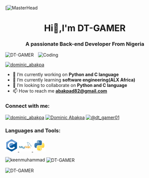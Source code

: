[![MasterHead](https://cdn.vectorstock.com/i/1000x1000/69/63/robotics-programming-isometric-3d-banner-header-vector-24276963.webp)
<h1 align="center">Hi👋,I'm DT-GAMER</h1>
<h3 align="center">A passionate Back-end Developer From Nigeria</h3>
<img align="right" alt="Coding" width="400" src="https://cdn.dribbble.com/users/1162077/screenshots/3848914/programmer.gif">
<p align="left"> <img src="https://komarev.com/ghpvc/?username=DT-GAMER&label=Profile%20views&color=0e75b6&style=flat" alt="DT-GAMER" /> </p>

<p align="left"> <a href="https://twitter.com/dominic_abakpa" target="blank"><img src="https://img.shields.io/twitter/follow/dominic_abakpa?logo=twitter&style=for-the-badge" alt="dominic_abakpa" /></a> </p>

- 👀 I’m currently working on **Python and C language** 
- 🌱 I’m currently learning **software engineering(ALX Africa)**
- 💞️ I’m looking to collaborate on **Python and C language** 
- 📫 How to reach me **abakpad82@gmail.com**

<h3 align="left">Connect with me:</h3>
<p align="left">
<a href="https://twitter.com/dominic_abakpa" target="blank"><img align="center" src="https://raw.githubusercontent.com/rahuldkjain/github-profile-readme-generator/master/src/images/icons/Social/twitter.svg" alt="dominic_abakpa" height="30" width="40" /></a>
<a href="https://fb.com/Dominic Abakpa" target="blank"><img align="center" src="https://raw.githubusercontent.com/rahuldkjain/github-profile-readme-generator/master/src/images/icons/Social/facebook.svg" alt="Dominic Abakpa" height="30" width="40" /></a>
<a href="https://instagram.com/dt_gamer01" target="blank"><img align="center" src="https://raw.githubusercontent.com/rahuldkjain/github-profile-readme-generator/master/src/images/icons/Social/instagram.svg" alt="@dt_gamer01" height="30" width="40" /></a>
</p>

<h3 align="left">Languages and Tools:</h3>
<p align="left"> <a href="https://www.cprogramming.com/" target="_blank" rel="noreferrer"> <img src="https://raw.githubusercontent.com/devicons/devicon/master/icons/c/c-original.svg" alt="c" width="40" height="40"/> </a> <a href="https://www.mysql.com/" target="_blank" rel="noreferrer"> <img src="https://raw.githubusercontent.com/devicons/devicon/master/icons/mysql/mysql-original-wordmark.svg" alt="mysql" width="40" height="40"/> </a> <a href="https://www.python.org" target="_blank" rel="noreferrer"> <img src="https://raw.githubusercontent.com/devicons/devicon/master/icons/python/python-original.svg" alt="python" width="40" height="40"/> </a> </p>

<p><img align="left" src="https://github-readme-stats.vercel.app/api/top-langs?username=keenmuhammad&show_icons=true&locale=en&layout=compact" alt="keenmuhammad" /></p>

<p>&nbsp;<img align="center" src="https://github-readme-stats.vercel.app/api?username=DT-GAMER&show_icons=true&locale=en" alt="DT-GAMER" /></p>

<p><img align="center" src="https://github-readme-streak-stats.herokuapp.com/?user=DT-GAMER&" alt="DT-GAMER" /></p>





<!---
DT-GAMER/DT-GAMER is a ✨ special ✨ repository because its `README.md` (this file) appears on your GitHub profile.
You can click the Preview link to take a look at your changes.
--->

